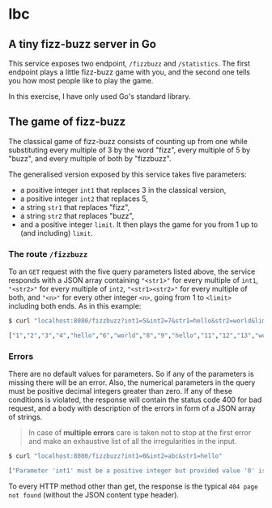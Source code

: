 # lbc
## A tiny fizz-buzz server in Go

This service exposes two endpoint, `/fizzbuzz` and `/statistics`.
The first endpoint plays a little fizz-buzz game with you,
and the second one tells you how most people like to play the game.

In this exercise, I have only used Go's standard library.

## The game of fizz-buzz
The classical game of fizz-buzz consists of counting up from one
while substituting every multiple of 3 by the word "fizz",
every multiple of 5 by "buzz",
and every multiple of both by "fizzbuzz".

The generalised version exposed by this service takes five parameters:
- a positive integer `int1` that replaces 3 in the classical version,
- a positive integer `int2` that replaces 5,
- a string `str1` that replaces "fizz",
- a string `str2` that replaces "buzz",
- and a positive integer `limit`.
It then plays the game for you from 1 up to (and including) `limit`.

### The route `/fizzbuzz`
To an `GET` request with the five query parameters listed above,
the service responds with a JSON array containing
`"<str1>"` for every multiple of `int1`,
`"<str2>"` for every multiple of `int2`,
`"<str1><str2>"` for every multiple of both,
and `"<n>"` for every other integer `<n>`,
going from 1 to `<limit>` including both ends.
As in this example:

```bash
$ curl "localhost:8080/fizzbuzz?int1=5&int2=7&str1=hello&str2=world&limit=50"

["1","2","3","4","hello","6","world","8","9","hello","11","12","13","world","hello","16","17","18","19","hello","world","22","23","24","hello","26","27","world","29","hello","31","32","33","34","helloworld","36","37","38","39","hello","41","world","43","44","hello","46","47","48","world","hello"]
```

### Errors
There are no default values for parameters.
So if any of the parameters is missing there will be an error.
Also, the numerical parameters in the query must be positive decimal integers greater than zero.
If any of these conditions is violated,
the response will contain the status code 400 for bad request,
and a body with description of the errors in form of a JSON array of strings.

> In case of **multiple errors** care is taken not to stop at the first error
  and make an exhaustive list of all the irregularities in the input.

```bash
$ curl "localhost:8080/fizzbuzz?int1=0&int2=abc&str1=hello"

["Parameter 'int1' must be a positive integer but provided value '0' is not.","Parameter 'int2' must be a positive integer but provided value 'abc' is not.","Parameter 'limit' is not specified.","Parameter 'str2' is not specified."]
```

To every HTTP method other than get, the response is the typical `404 page not found`
(without the JSON content type header).
